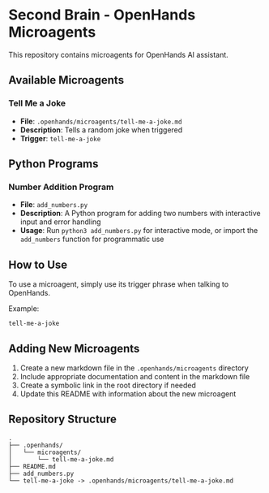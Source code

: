 # Second Brain - OpenHands Microagents

This repository contains microagents for OpenHands AI assistant.

## Available Microagents

### Tell Me a Joke
- **File**: `.openhands/microagents/tell-me-a-joke.md`
- **Description**: Tells a random joke when triggered
- **Trigger**: `tell-me-a-joke`

## Python Programs

### Number Addition Program
- **File**: `add_numbers.py`
- **Description**: A Python program for adding two numbers with interactive input and error handling
- **Usage**: Run `python3 add_numbers.py` for interactive mode, or import the `add_numbers` function for programmatic use

## How to Use

To use a microagent, simply use its trigger phrase when talking to OpenHands.

Example:
```
tell-me-a-joke
```

## Adding New Microagents

1. Create a new markdown file in the `.openhands/microagents` directory
2. Include appropriate documentation and content in the markdown file
3. Create a symbolic link in the root directory if needed
4. Update this README with information about the new microagent

## Repository Structure

```
.
├── .openhands/
│   └── microagents/
│       └── tell-me-a-joke.md
├── README.md
├── add_numbers.py
└── tell-me-a-joke -> .openhands/microagents/tell-me-a-joke.md
```